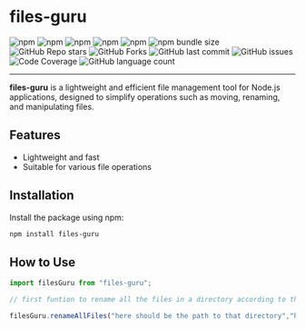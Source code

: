 # files-guru
![npm](https://img.shields.io/npm/v/files-guru) ![npm](https://img.shields.io/npm/dw/files-guru) ![npm](https://img.shields.io/npm/dt/files-guru)
![npm](https://img.shields.io/npm/dm/files-guru)
![npm](https://img.shields.io/npm/l/files-guru) ![npm bundle size](https://img.shields.io/bundlephobia/min/files-guru) ![GitHub Repo stars](https://img.shields.io/github/stars/muhammad-tayyab-awan/files-guru)
![GitHub Forks](https://img.shields.io/github/forks/muhamuhammad-tayyab-awan/files-guru)
![GitHub last commit](https://img.shields.io/github/last-commit/muhammad-tayyab-awan/files-guru)
![GitHub issues](https://img.shields.io/github/issues/muhammad-tayyab-awan/files-guru)
![Code Coverage](https://img.shields.io/codecov/c/github/muhammad-tayyab-awan/files-guru)
![GitHub language count](https://img.shields.io/github/languages/top/muhammad-tayyab-awan/files-guru)


---
**files-guru** is a lightweight and efficient file management tool for Node.js applications, designed to simplify operations such as moving, renaming, and manipulating files.

## Features

- Lightweight and fast
- Suitable for various file operations

## Installation

Install the package using npm:

```bash
npm install files-guru
```
## How to Use

```js
import filesGuru from "files-guru";

// first funtion to rename all the files in a directory according to the given name by default it will rename all files with name as File [filenumber].[extension]

filesGuru.renameAllFiles("here should be the path to that directory","here should be the neName");
```
